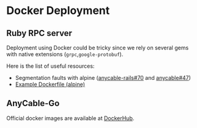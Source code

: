 # Docker Deployment

## Ruby RPC server

Deployment using Docker could be tricky since we rely on several gems with native extensions (`grpc`,`google-protobuf`).

Here is the list of useful resources:

- Segmentation faults with alpine ([anycable-rails#70](https://github.com/anycable/anycable-rails/issues/70) and [anycable#47](https://github.com/anycable/anycable/issues/47))
- [Example Dockerfile (alpine)](https://github.com/anycable/anycable/blob/master/etc/Dockerfile.alpine)

## AnyCable-Go

Official docker images are available at [DockerHub](https://hub.docker.com/r/anycable/anycable-go/).
